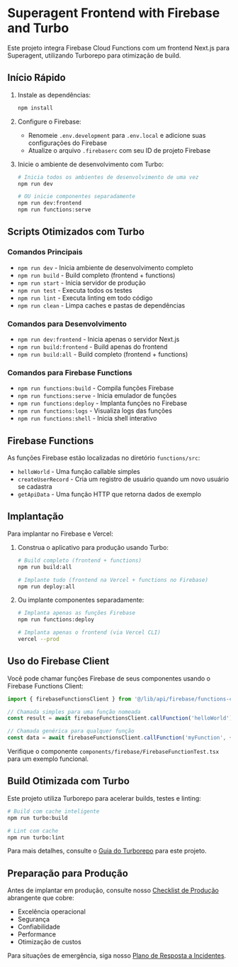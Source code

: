 # Superagent Frontend with Firebase and Turbo

Este projeto integra Firebase Cloud Functions com um frontend Next.js para Superagent, utilizando Turborepo para otimização de build.

## Início Rápido

1. Instale as dependências:
   ```bash
   npm install
   ```

2. Configure o Firebase:
   - Renomeie `.env.development` para `.env.local` e adicione suas configurações do Firebase
   - Atualize o arquivo `.firebaserc` com seu ID de projeto Firebase

3. Inicie o ambiente de desenvolvimento com Turbo:
   ```bash
   # Inicia todos os ambientes de desenvolvimento de uma vez
   npm run dev

   # OU inicie componentes separadamente
   npm run dev:frontend
   npm run functions:serve
   ```

## Scripts Otimizados com Turbo

### Comandos Principais

- `npm run dev` - Inicia ambiente de desenvolvimento completo
- `npm run build` - Build completo (frontend + functions)
- `npm run start` - Inicia servidor de produção
- `npm run test` - Executa todos os testes
- `npm run lint` - Executa linting em todo código
- `npm run clean` - Limpa caches e pastas de dependências

### Comandos para Desenvolvimento

- `npm run dev:frontend` - Inicia apenas o servidor Next.js
- `npm run build:frontend` - Build apenas do frontend
- `npm run build:all` - Build completo (frontend + functions)

### Comandos para Firebase Functions

- `npm run functions:build` - Compila funções Firebase
- `npm run functions:serve` - Inicia emulador de funções
- `npm run functions:deploy` - Implanta funções no Firebase
- `npm run functions:logs` - Visualiza logs das funções
- `npm run functions:shell` - Inicia shell interativo

## Firebase Functions

As funções Firebase estão localizadas no diretório `functions/src`:

- `helloWorld` - Uma função callable simples
- `createUserRecord` - Cria um registro de usuário quando um novo usuário se cadastra
- `getApiData` - Uma função HTTP que retorna dados de exemplo

## Implantação

Para implantar no Firebase e Vercel:

1. Construa o aplicativo para produção usando Turbo:
   ```bash
   # Build completo (frontend + functions)
   npm run build:all

   # Implante tudo (frontend na Vercel + functions no Firebase)
   npm run deploy:all
   ```

2. Ou implante componentes separadamente:
   ```bash
   # Implanta apenas as funções Firebase
   npm run functions:deploy

   # Implanta apenas o frontend (via Vercel CLI)
   vercel --prod
   ```

## Uso do Firebase Client

Você pode chamar funções Firebase de seus componentes usando o Firebase Functions Client:

```typescript
import { firebaseFunctionsClient } from '@/lib/api/firebase/functions-client';

// Chamada simples para uma função nomeada
const result = await firebaseFunctionsClient.callFunction('helloWorld');

// Chamada genérica para qualquer função
const data = await firebaseFunctionsClient.callFunction('myFunction', { param1: 'value' });
```

Verifique o componente `components/firebase/FirebaseFunctionTest.tsx` para um exemplo funcional.

## Build Otimizada com Turbo

Este projeto utiliza Turborepo para acelerar builds, testes e linting:

```bash
# Build com cache inteligente
npm run turbo:build

# Lint com cache
npm run turbo:lint
```

Para mais detalhes, consulte o [Guia do Turborepo](./docs/turbo-guide.md) para este projeto.

## Preparação para Produção

Antes de implantar em produção, consulte nosso [Checklist de Produção](./docs/PRODUCTION_CHECKLIST.md) abrangente que cobre:

- Excelência operacional
- Segurança
- Confiabilidade
- Performance
- Otimização de custos

Para situações de emergência, siga nosso [Plano de Resposta a Incidentes](./docs/INCIDENT_RESPONSE_PLAN.md).
